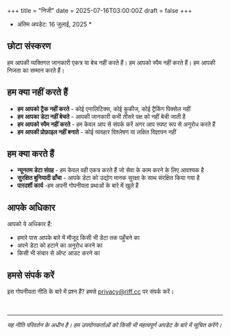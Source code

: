 +++
title = "निजी"
date = 2025-07-16T03:00:00Z
draft = false
+++


* अंतिम अपडेट: 16 जुलाई, 2025 *

## छोटा संस्करण

हम आपकी व्यक्तिगत जानकारी एकत्र या बेच नहीं करते हैं। हम आपको स्पैम नहीं करते हैं। हम आपकी निजता का सम्मान करते हैं।

## हम क्या नहीं करते हैं

- **हम आपको ट्रैक नहीं करते** - कोई एनालिटिक्स, कोई कुकीज, कोई ट्रैकिंग पिक्सेल नहीं
- **हम आपका डेटा नहीं बेचते** - आपकी जानकारी कभी तीसरे पक्ष को नहीं बेची जाती है
- **हम आपको स्पैम नहीं करते** - हम केवल आप से संपर्क करें अगर आप स्पष्ट रूप से अनुरोध करते हैं
- **हम आपकी प्रोफ़ाइल नहीं बनाते** - कोई व्यवहार विश्लेषण या लक्षित विज्ञापन नहीं
## हम क्या करते हैं

- **न्यूनतम डेटा संग्रह** - हम केवल वही एकत्र करते हैं जो सेवा के काम करने के लिए आवश्यक है
- **सुरक्षित बुनियादी ढाँचा** - आपके डेटा को उद्योग मानक सुरक्षा के साथ संरक्षित किया गया है
- **पारदर्शी कार्य** -हम अपनी गोपनीयता प्रथाओं के बारे में खुले हैं

## आपके अधिकार

आपको ये अधिकार हैं:
- हमारे पास आपके बारे में मौजूद किसी भी डेटा तक पहुँचने का
- अपने डेटा को हटाने का अनुरोध करने का
- किसी भी संचार से ऑप्ट आउट करने का

## हमसे संपर्क करें

इस गोपनीयता नीति के बारे में प्रश्न हैं? हमसे privacy@riff.cc पर संपर्क करें।

<br />

---

*यह नीति परिवर्तन के अधीन है। हम उपयोगकर्ताओं को किसी भी महत्वपूर्ण अपडेट के बारे में सूचित करेंगे।*
